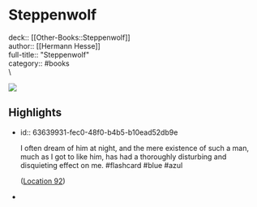 # Steppenwolf

deck:: [[Other-Books::Steppenwolf]]\
author:: [[Hermann Hesse]]\
full-title:: "Steppenwolf"\
category:: #books\
\

![](https://images-na.ssl-images-amazon.com/images/I/51KO-J0A7SL._SL200_.jpg)
## Highlights
- id:: 63639931-fec0-48f0-b4b5-b10ead52db9e
  
  I often dream of him at night, and the mere existence of such a man, much as I got to like him, has had a thoroughly disturbing and disquieting effect on me. #flashcard  #blue #azul 
  
  
    ([Location 92](https://readwise.io/to_kindle?action=open&asin=B00AQUTONI&location=92))
-